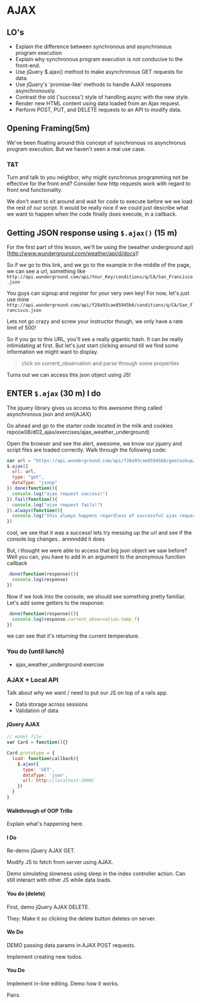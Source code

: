 # AJAX

## LO's
- Explain the difference between synchronous and asynchronous program execution
- Explain why synchronous program execution is not conducive to the front-end.
- Use jQuery $.ajax() method to make asynchronous GET requests for data.
- Use jQuery's 'promise-like' methods to handle AJAX responses asynchronously.
- Contrast the old ('success') style of handling async with the new style.
- Render new HTML content using data loaded from an Ajax request.
- Perform POST, PUT, and DELETE requests to an API to modify data.


## Opening Framing(5m)
We've been floating around this concept of synchronous vs asynchronus program execution. But we haven't seen a real use case.

### T&T
Turn and talk to you neighbor, why might synchronus programming not be effective for the front end? Consider how http requests work with regard to front end functionality.


We don't want to sit around and wait for code to execute before we we load the rest of our script. It would be really nice if we could just describe what we want to happen when the code finally does execute, in a callback.

## Getting JSON response using `$.ajax()` (15 m)
For the first part of this lesson, we'll be using the (weather underground api)[http://www.wunderground.com/weather/api/d/docs]!

So if we go to this link, and we go to the example in the middle of the page, we can see a url, something like `http://api.wunderground.com/api/Your_Key/conditions/q/CA/San_Francisco.json`

You guys can signup and register for your very own key! For now, let's just use mine `http://api.wunderground.com/api/f28a93cae85945b6/conditions/q/CA/San_Francisco.json`

Lets not go crazy and screw your instructor though, we only have a rate limit of 500!

So if you go to this URL, you'll see a really gigantic hash. It can be really intimidating at first. But let's just start clicking around till we find some information we might want to display.
> click on current_observation and parse through some properties

Turns out we can access this json object using JS!

## ENTER `$.ajax` (30 m) I do
The jquery library gives us access to this awesome thing called asynchronous json and xml(AJAX)

Go ahead and go to the starter code located in the milk and cookies repo(w08/d02_ajax/exercises/ajax_weather_underground)

Open the browser and see the alert, awesome, we know our jquery and script files are loaded correctly.
Walk through the following code:

```javascript
var url = "https://api.wunderground.com/api/f28a93cae85945b6/geolookup/conditions/q/va/midlothian.json"
$.ajax({
  url: url,
  type: "get",
  dataType: "jsonp"
}).done(function(){
  console.log("ajax request success!")
}).fail(function(){
  console.log("ajax request fails!")
}).always(function(){
  console.log("this always happens regardless of successful ajax request or not")
})
```

cool, we see that it was a success! lets try messing up the url and see if the console.log changes.. annnnddd it does

But, i thought we were able to access that big json object we saw before? Well you can, you have to add in an argument to the anonymous function callback

```javascript
.done(function(response)(){
  console.log(response)
})
```

Now if we look into the console, we should see something pretty familiar. Let's add some getters to the response:

```javascript
.done(function(response)(){
  console.log(response.current_observation.temp_f)
})
```
we can see that it's returning the current temperature.

### You do (until lunch)
- ajax_weather_underground exercise


### AJAX + Local API

Talk about why we want / need to put our JS on top of a rails app.

* Data storage across sessions
* Validation of data

#### jQuery AJAX

```javascript
// model file
var Card = function(){}

Card.prototype = {
  load: function(callback){
    $.ajax({
      type: 'GET',
      dataType: 'json',
      url: http://localhost:3000/
    })
  }
}

```

#### Walkthrough of OOP Trillo

Explain what's happening here.

#### I Do

Re-demo jQuery AJAX GET.

Modify JS to fetch from server using AJAX.

Demo simulating slowness using sleep in the index controller action. Can still interact with other JS while data loads.

#### You do (delete)

First, demo jQuery AJAX DELETE.

They: Make it so clicking the delete button deletes on server.

#### We Do

DEMO passing data params in AJAX POST requests.

Implement creating new todos.

#### You Do

Implement in-line editing. Demo how it works.

Pairs.
